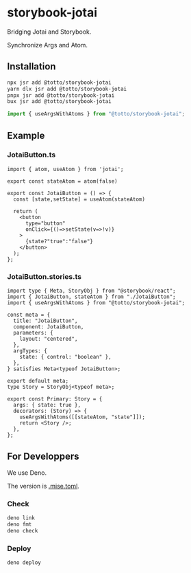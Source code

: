 # storybook-jotai

Bridging Jotai and Storybook.

Synchronize Args and Atom.

## Installation

```bash
npx jsr add @totto/storybook-jotai
yarn dlx jsr add @totto/storybook-jotai
pnpx jsr add @totto/storybook-jotai
bux jsr add @totto/storybook-jotai
```

```ts
import { useArgsWithAtoms } from "@totto/storybook-jotai";
```

## Example

### JotaiButton.ts

```tsx
import { atom, useAtom } from 'jotai';

export const stateAtom = atom(false)

export const JotaiButton = () => {
  const [state,setState] = useAtom(stateAtom)

  return (
    <button
      type="button"
      onClick={()=>setState(v=>!v)}
    >
      {state?"true":"false"}
    </button>
  );
};
```

### JotaiButton.stories.ts

```tsx
import type { Meta, StoryObj } from "@storybook/react";
import { JotaiButton, stateAtom } from "./JotaiButton";
import { useArgsWithAtoms } from "@totto/storybook-jotai";

const meta = {
  title: "JotaiButton",
  component: JotaiButton,
  parameters: {
    layout: "centered",
  },
  argTypes: {
    state: { control: "boolean" },
  },
} satisfies Meta<typeof JotaiButton>;

export default meta;
type Story = StoryObj<typeof meta>;

export const Primary: Story = {
  args: { state: true },
  decorators: (Story) => {
    useArgsWithAtoms([[stateAtom, "state"]]);
    return <Story />;
  },
};
```

## For Developpers

We use Deno.

The version is [.mise.toml](./.mise.toml).

### Check

```bash
deno link
deno fmt
deno check
```

### Deploy

```bash
deno deploy
```
